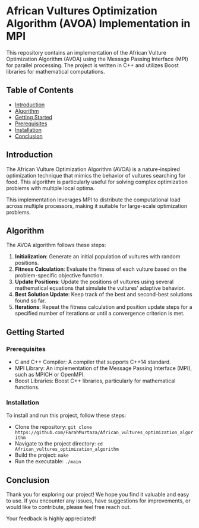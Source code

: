 # African Vultures Optimization Algorithm (AVOA) Implementation in MPI

This repository contains an implementation of the African Vulture Optimization Algorithm (AVOA) using the Message Passing Interface (MPI) for parallel processing. The project is written in C++ and utilizes Boost libraries for mathematical computations.

## Table of Contents

- [Introduction](#introduction)
- [Algorithm](#algorithm)
- [Getting Started](#getting-started)
- [Prerequisites](#prerequisites)
- [Installation](#installation)
- [Conclusion](#conclusion)

## Introduction

The African Vulture Optimization Algorithm (AVOA) is a nature-inspired optimization technique that mimics the behavior of vultures searching for food. This algorithm is particularly useful for solving complex optimization problems with multiple local optima.

This implementation leverages MPI to distribute the computational load across multiple processors, making it suitable for large-scale optimization problems.

## Algorithm

The AVOA algorithm follows these steps:

1. **Initialization**: Generate an initial population of vultures with random positions.
2. **Fitness Calculation**: Evaluate the fitness of each vulture based on the problem-specific objective function.
3. **Update Positions**: Update the positions of vultures using several mathematical equations that simulate the vultures' adaptive behavior.
4. **Best Solution Update**: Keep track of the best and second-best solutions found so far.
5. **Iterations**: Repeat the fitness calculation and position update steps for a specified number of iterations or until a convergence criterion is met.

## Getting Started

### Prerequisites

- C and C++ Compiler: A compiler that supports C++14 standard.
- MPI Library: An implementation of the Message Passing Interface (MPI), such as MPICH or OpenMPI.
- Boost Libraries: Boost C++ libraries, particularly for mathematical functions.


### Installation

To install and run this project, follow these steps:

- Clone the repository: `git clone https://github.com/FarahMurtaza/African_vultures_optimization_algorithm`
- Navigate to the project directory: `cd African_vultures_optimization_algorithm`
- Build the project: `make`
- Run the executable: `./main`


## Conclusion

Thank you for exploring our project! We hope you find it valuable and easy to use. If you encounter any issues, have suggestions for improvements, or would like to contribute, please feel free reach out.

Your feedback is highly appreciated!
